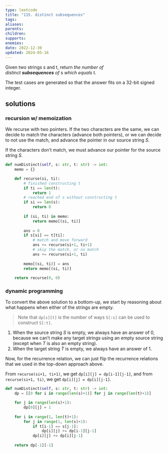 ```yaml
---
type: leetcode
title: "115. distinct subsequences"
tags:
aliases: 
parents: 
children: 
supports: 
enemies:
date: 2022-12-30
updated: 2024-05-16
---
```


Given two strings s and t, return _the number of distinct_ **_subsequences_** _of_ s _which equals_ t.

The test cases are generated so that the answer fits on a 32-bit signed integer.

## solutions

### recursion w/ memoization

We recurse with two pointers. If the two characters are the same, we can decide to match the characters (advance both pointers), or we can decide to not use the match, and advance the pointer in our source string $S$.

If the characters don’t match, we must advance our pointer for the source string $S$.

```python
def numDistinct(self, s: str, t: str) -> int:
	memo = {}

	def recurse(si, ti):
		# finished constructing t
		if ti == len(t):
			return 1
		# reached end of s without constructing t
		if si == len(s):
			return 0
	
		if (si, ti) in memo:
			return memo[(si, ti)]
	
		ans = 0
		if s[si] == t[ti]:
			# match and move forward
			ans += recurse(si+1, ti+1)
			# skip the match, or no match
			ans += recurse(si+1, ti)
	
		memo[(si, ti)] = ans
		return memo[(si, ti)]
	
	return recurse(0, 0)
```

### dynamic programming

To convert the above solution to a bottom-up, we start by reasoning about what happens when either of the strings are empty.

> Note that `dp[s][t]` is the number of ways `S[:s]` can be used to construct `S[:t]`.

1. When the source string $S$ is empty, we always have an answer of 0, because we can’t make any target strings using an empty source string (except when $T$ is also an empty string).
2. When the target string $T$ is empty, we always have an answer of 1.

Now, for the recurrence relation, we can just flip the recurrence relations that we used in the top-down approach above.

From `recurse(si+1, ti+1)`, we get `dp[i][j] = dp[i-1][j-1]`, and from `recurse(si+1, ti)`, we get `dp[i][j] = dp[i][j-1]`.

```python
def numDistinct(self, s: str, t: str) -> int:
	dp = [[0 for i in range(len(s)+1)] for j in range(len(t)+1)]

	for j in range(len(s)+1):
		dp[0][j] = 1
	
	for i in range(1, len(t)+1):
		for j in range(1, len(s)+1):
			if t[i-1] == s[j-1]:
				dp[i][j] += dp[i-1][j-1]
			dp[i][j] += dp[i][j-1]
	
	return dp[-1][-1]
```
